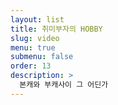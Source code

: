 ```yaml
---
layout: list
title: 취미부자의 HOBBY
slug: video
menu: true
submenu: false
order: 13
description: >
  본캐와 부캐사이 그 어딘가
---
```

